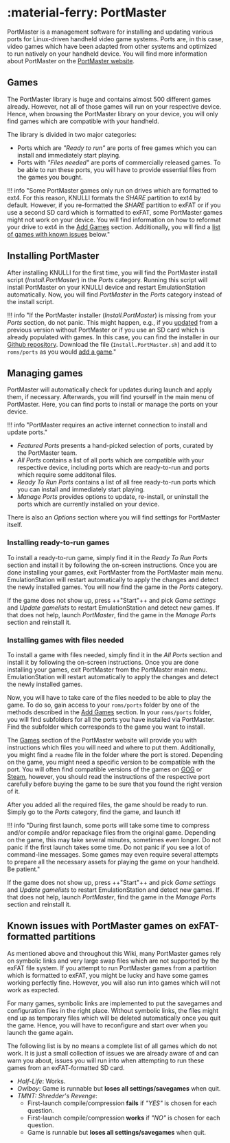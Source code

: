 # :material-ferry: PortMaster

PortMaster is a management software for installing and updating various ports for Linux-driven handheld video game systems. Ports are, in this case, video games which have been adapted from other systems and optimized to run natively on your handheld device. You will find more information about PortMaster on the [PortMaster website](https://portmaster.games).

## Games

The PortMaster library is huge and contains almost 500 different games already. However, not all of those games will run on your respective device. Hence, when browsing the PortMaster library on your device, you will only find games which are compatible with your handheld.

The library is divided in two major categories:

* Ports which are *"Ready to run"* are ports of free games which you can install and immediately start playing.
* Ports with *"Files needed"* are ports of commercially released games. To be able to run these ports, you will have to provide essential files from the games you bought.

!!! info "Some PortMaster games only run on drives which are formatted to ext4. For this reason, KNULLI formats the *SHARE* partition to ext4 by default. However, if you re-formatted the *SHARE* partition to exFAT or if you use a second SD card which is formatted to exFAT, some PortMaster games might not work on your device. You will find information on how to reformat your drive to ext4 in the [Add Games](../../play/add-games) section. Additionally, you will find a [list of games with known issues](#known-issues-with-portmaster-games-on-exfat-formatted-partitions) below."

## Installing PortMaster

After installing KNULLI for the first time, you will find the PortMaster install script (*Install.PortMaster*) in the *Ports* category. Running this script will install PortMaster on your KNULLI device and restart EmulationStation automatically. Now, you will find *PortMaster* in the *Ports* category instead of the install script.

!!! info "If the PortMaster installer (*Install.PortMaster*) is missing from your *Ports* section, do not panic. This might happen, e.g., if you [updated](../../play/update) from a previous version without PortMaster or if you use an SD card which is already populated with games. In this case, you can find the installer in our [Github repository](https://github.com/knulli-cfw/distribution/blob/knulli-main/board/batocera/allwinner/h700/fsoverlay/usr/share/batocera/datainit/roms/ports/Install.PortMaster.sh). Download the file (`Install.PortMaster.sh`) and add it to `roms/ports` as you would [add a game](../../play/add-games)."

## Managing games

PortMaster will automatically check for updates during launch and apply them, if necessary. Afterwards, you will find yourself in the main menu of PortMaster. Here, you can find ports to install or manage the ports on your device.

!!! info "PortMaster requires an active internet connection to install and update ports."

* *Featured Ports* presents a hand-picked selection of ports, curated by the PortMaster team.
* *All Ports* contains a list of all ports which are compatible with your respective device, including ports which are ready-to-run and ports which require some additonal files.
* *Ready To Run Ports* contains a list of all free ready-to-run ports which you can install and immediately start playing.
* *Manage Ports* provides options to update, re-install, or uninstall the ports which are currently installed on your device.

There is also an *Options* section where you will find settings for PortMaster itself.

### Installing ready-to-run games

To install a ready-to-run game, simply find it in the *Ready To Run Ports* section and install it by following the on-screen instructions. Once you are done installing your games, exit PortMaster from the PortMaster main menu. EmulationStation will restart automatically to apply the changes and detect the newly installed games. You will now find the game in the *Ports* category.

If the game does not show up, press ++"Start"++ and pick *Game settings* and *Update gamelists* to restart EmulationStation and detect new games. If that does not help, launch *PortMaster*, find the game in the *Manage Ports* section and reinstall it.

### Installing games with files needed

To install a game with files needed, simply find it in the *All Ports* section and install it by following the on-screen instructions. Once you are done installing your games, exit PortMaster from the PortMaster main menu. EmulationStation will restart automatically to apply the changes and detect the newly installed games.

Now, you will have to take care of the files needed to be able to play the game. To do so, gain access to your `roms/ports` folder by one of the methods described in the [Add Games](../../play/add-games) section. In your `roms/ports` folder, you will find subfolders for all the ports you have installed via PortMaster. Find the subfolder which corresponds to the game you want to install.

The [Games](https://portmaster.games/games.html) section of the PortMaster website will provide you with instructions which files you will need and where to put them. Additionally, you might find a `readme` file in the folder where the port is stored. Depending on the game, you might need a specific version to be compatible with the port. You will often find compatible versions of the games on [GOG](https://gog.com) or [Steam](https://store.steampowered.com), however, you should read the instructions of the respective port carefully before buying the game to be sure that you found the right version of it.

After you added all the required files, the game should be ready to run. Simply go to the *Ports* category, find the game, and launch it!

!!! info "During first launch, some ports will take some time to compress and/or compile and/or repackage files from the original game. Depending on the game, this may take several minutes, sometimes even longer. Do not panic if the first launch takes some time. Do not panic if you see a lot of command-line messages. Some games may even require several attempts to prepare all the necessary assets for playing the game on your handheld. Be patient."

If the game does not show up, press ++"Start"++ and pick *Game settings* and *Update gamelists* to restart EmulationStation and detect new games. If that does not help, launch *PortMaster*, find the game in the *Manage Ports* section and reinstall it.

## Known issues with PortMaster games on exFAT-formatted partitions

As mentioned above and throughout this Wiki, many PortMaster games rely on symbolic links and very large swap files which are not supported by the exFAT file system. If you attempt to run PortMaster games from a partition which is formatted to exFAT, you might be lucky and have some games working perfectly fine. However, you will also run into games which will not work as expected.

For many games, symbolic links are implemented to put the savegames and configuration files in the right place. Without symbolic links, the files might end up as temporary files which will be deleted automatically once you quit the game. Hence, you will have to reconfigure and start over when you launch the game again.

The following list is by no means a complete list of all games which do not work. It is just a small collection of issues we are already aware of and can warn you about, issues you will run into when attempting to run these games from an exFAT-formatted SD card.

- *Half-Life*: Works.
- *Owlboy*: Game is runnable but **loses all settings/savegames** when quit.
- *TMNT: Shredder's Revenge*: 
    - First-launch compile/compression **fails** if *"YES"* is chosen for each question.
    - First-launch compile/compression **works** if *"NO"* is chosen for each question.
    - Game is runnable but **loses all settings/savegames** when quit.
